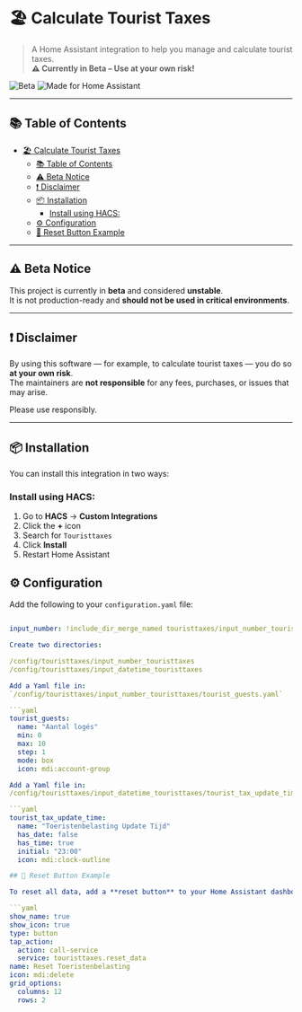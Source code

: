 # 🏖️ Calculate Tourist Taxes

> A Home Assistant integration to help you manage and calculate tourist taxes.  
> **⚠️ Currently in Beta – Use at your own risk!**

![Beta](https://img.shields.io/badge/status-beta-yellow)
![Made for Home Assistant](https://img.shields.io/badge/made%20for-Home%20Assistant-blue)

---

## 📚 Table of Contents

- [🏖️ Calculate Tourist Taxes](#️-calculate-tourist-taxes)
  - [📚 Table of Contents](#-table-of-contents)
  - [⚠️ Beta Notice](#️-beta-notice)
  - [❗ Disclaimer](#-disclaimer)
  - [📦 Installation](#-installation)
    - [Install using HACS:](#install-using-hacs)
  - [⚙️ Configuration](#️-configuration)
  - [🧼 Reset Button Example](#-reset-button-example)

---

## ⚠️ Beta Notice

This project is currently in **beta** and considered **unstable**.  
It is not production-ready and **should not be used in critical environments**.

---

## ❗ Disclaimer

By using this software — for example, to calculate tourist taxes — you do so **at your own risk**.  
The maintainers are **not responsible** for any fees, purchases, or issues that may arise.

Please use responsibly.

---

## 📦 Installation

You can install this integration in two ways:

### Install using HACS:

1. Go to **HACS** → **Custom Integrations**
2. Click the **+** icon
3. Search for `Touristtaxes`
4. Click **Install**
5. Restart Home Assistant

## ⚙️ Configuration

Add the following to your `configuration.yaml` file:

```yaml

input_number: !include_dir_merge_named touristtaxes/input_number_touristtaxes`input_datetime: !include_dir_merge_named touristtaxes/input_datetime_touristtaxes

Create two directories:

/config/touristtaxes/input_number_touristtaxes
/config/touristtaxes/input_datetime_touristtaxes

Add a Yaml file in:
`/config/touristtaxes/input_number_touristtaxes/tourist_guests.yaml`

```yaml
tourist_guests:
  name: "Aantal logés"
  min: 0
  max: 10
  step: 1
  mode: box
  icon: mdi:account-group

Add a Yaml file in:
/config/touristtaxes/input_datetime_touristtaxes/tourist_tax_update_time.yaml

```yaml
tourist_tax_update_time:
  name: "Toeristenbelasting Update Tijd"
  has_date: false
  has_time: true
  initial: "23:00"
  icon: mdi:clock-outline

## 🧼 Reset Button Example

To reset all data, add a **reset button** to your Home Assistant dashboard using the following YAML configuration:

```yaml
show_name: true
show_icon: true
type: button
tap_action:
  action: call-service
  service: touristtaxes.reset_data
name: Reset Toeristenbelasting
icon: mdi:delete
grid_options:
  columns: 12
  rows: 2

